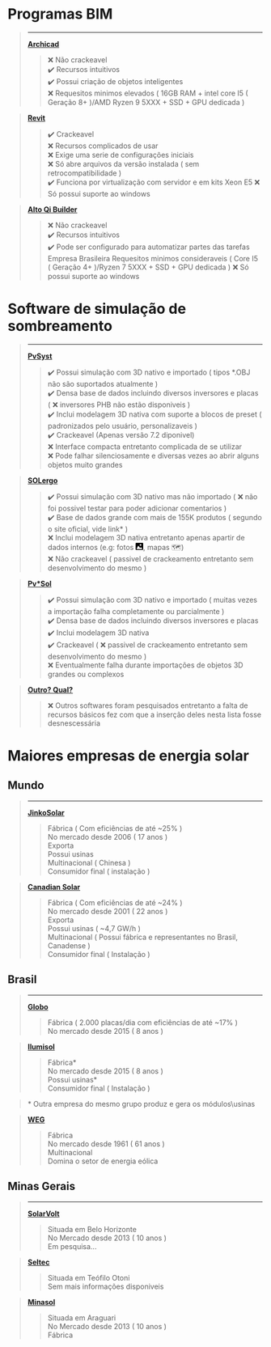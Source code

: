 # Programas BIM
>____
>[__Archicad__](https://graphisoft.com/br/solucoes/archicad)
>> ❌ Não crackeavel  
>> ✔️ Recursos intuitivos  
>> ✔️ Possui criação de objetos inteligentes   
>> ❌ Requesitos minimos elevados ( 16GB RAM + intel core I5 ( Geração 8+ )/AMD Ryzen 9 5XXX + SSD + GPU dedicada )  

>[__Revit__](https://www.autodesk.com.br/products/revit/overview)
>> ✔️ Crackeavel  
>> ❌ Recursos complicados de usar  
>> ❌ Exige uma serie de configurações iniciais  
>> ❌ Só abre arquivos da versão instalada ( sem retrocompatibilidade )  
>> ✔️ Funciona por virtualização com servidor e em kits Xeon E5
>> ❌ Só possui suporte ao windows

>[__Alto Qi Builder__](https://altoqi.com.br/builder)
>> ❌ Não crackeavel  
>> ✔️ Recursos intuitivos  
>> ✔️ Pode ser configurado para automatizar partes das tarefas  
>> Empresa Brasileira
>> Requesitos minimos consideraveis ( Core I5 ( Geração 4+ )/Ryzen 7 5XXX + SSD + GPU dedicada )
>> ❌ Só possui suporte ao windows

# Software de simulação de sombreamento
>____ 
>[__PvSyst__](https://www.pvsyst.com/)
>> ✔️ Possui simulação com 3D nativo e importado ( tipos *.OBJ não são suportados atualmente )  
>> ✔️ Densa base de dados incluindo diversos inversores e placas ( ❌ inversores PHB não estão disponiveis )  
>> ✔️ Inclui modelagem 3D nativa com suporte a blocos de preset ( padronizados pelo usuário, personalizaveis )  
>> ✔️ Crackeavel (Apenas versão 7.2 diponivel)  
>> ❌ Interface compacta entretanto complicada de se utilizar  
>> ❌ Pode falhar silenciosamente e diversas vezes ao abrir alguns objetos muito grandes  

>[__SOLergo__](https://www.electrographics.com.br/produtos/solergo)
>> ✔️ Possui simulação com 3D nativo mas não importado ( ❌ não foi possivel testar para poder adicionar comentarios )  
>> ✔️ Base de dados grande com mais de 155K produtos ( segundo o site oficial, vide link* )  
>> ❌ Inclui modelagem 3D nativa entretanto apenas apartir de dados internos (e.g: fotos !["img icon"](15px.png "image icon"), mapas 🗺️)  
>> ❌ Não crackeavel ( passivel de crackeamento entretanto sem desenvolvimento do mesmo )  

>[__Pv*Sol__](https://www.solarize.com.br/software-pv-sol)
>> ✔️ Possui simulação com 3D nativo e importado ( muitas vezes a importação falha completamente ou parcialmente )  
>> ✔️ Densa base de dados incluindo diversos inversores e placas  
>> ✔️ Inclui modelagem 3D nativa  
>> ✔️ Crackeavel ( ❌ passivel de crackeamento entretanto sem desenvolvimento do mesmo )  
>> ❌ Eventualmente falha durante importações de objetos 3D grandes ou complexos  

>[__Outro? Qual?__](#software-de-simulação-de-sombreamento)
>> ❌ Outros softwares foram pesquisados entretanto a falta de recursos básicos fez com que a inserção deles nesta lista fosse desnescessária 

# Maiores empresas de energia solar

## Mundo 
>____
> [__JinkoSolar__](https://www.jinkosolar.com/en/)
>>Fábrica  ( Com eficiências de até \~25% )  
>>No mercado desde 2006 ( 17 anos )  
>>Exporta  
>>Possui usinas    
>>Multinacional ( Chinesa )  
>>Consumidor final ( instalação )  
 
> [__Canadian Solar__](https://www.canadiansolar.com/br/)
>>Fábrica ( Com eficiências de até \~24% )  
>>No mercado desde 2001 ( 22 anos )  
>>Exporta  
>>Possui usinas ( ~4,7 GW/h )  
>>Multinacional ( Possui fábrica e representantes no Brasil, Canadense )  
>>Consumidor final ( Instalação )  
    

## Brasil
>____
> [__Globo__](https://www.paineisglobobrasil.com.br/)
>>Fábrica ( 2.000 placas/dia com eficiências de até ~17% )  
>>No mercado desde 2015 ( 8 anos )  

> [__Ilumisol__](https://www.ilumisolenergiasolar.com.br/)
>>Fábrica*   
>>No mercado desde 2015 ( 8 anos )  
>>Possui usinas*  
>>Consumidor final ( Instalação )    

> \* Outra empresa do mesmo grupo produz e gera os módulos\usinas

> [__WEG__](https://weg.net)
>>Fábrica  
>>No mercado desde 1961 ( 61 anos )  
>>Multinacional  
>>Domina o setor de energia eólica

## Minas Gerais
>___
> [__SolarVolt__](https://www.solarvoltenergia.com.br/)
>>Situada em Belo Horizonte  
>>No Mercado desde 2013 ( 10 anos )  
>>Em pesquisa...

> [__Seltec__](https://www.seltecenergia.com.br/)
>>Situada em Teófilo Otoni  
>>Sem mais informações disponiveis

> [__Minasol__](https://minasolpaineis.com.br/)
>>Situada em Araguari  
>>No Mercado desde 2013 ( 10 anos )  
>>Fábrica  

